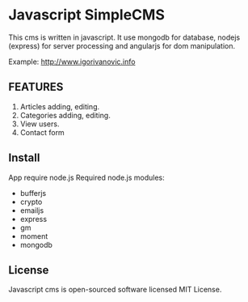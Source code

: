 Javascript SimpleCMS
=====================

This cms is written in javascript. 
It use mongodb for database, nodejs (express) for server processing and angularjs for dom manipulation. 

Example:
http://www.igorivanovic.info

FEATURES
-----------

1. Articles adding, editing. 
2. Categories adding, editing. 
3. View users.
4. Contact form 

Install
-----------
App require node.js
Required node.js modules:
- bufferjs
- crypto
- emailjs
- express
- gm
- moment
- mongodb


License
--------------

Javascript cms  is open-sourced software licensed MIT License.
